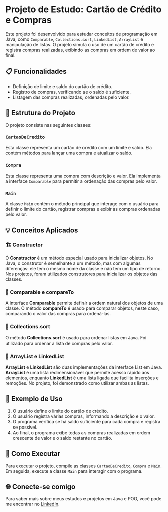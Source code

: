 # Projeto de Estudo: Cartão de Crédito e Compras

Este projeto foi desenvolvido para estudar conceitos de programação em Java, como `Comparable`, `Collections.sort`, `LinkedList`, `ArrayList` e manipulação de listas. O projeto simula o uso de um cartão de crédito e registra compras realizadas, exibindo as compras em ordem de valor ao final.

## 📋 Funcionalidades

- Definição de limite e saldo do cartão de crédito.
- Registro de compras, verificando se o saldo é suficiente.
- Listagem das compras realizadas, ordenadas pelo valor.

## 📂 Estrutura do Projeto

O projeto consiste nas seguintes classes:

### `CartaoDeCredito`

Esta classe representa um cartão de crédito com um limite e saldo. Ela contém métodos para lançar uma compra e atualizar o saldo.

### `Compra`

Esta classe representa uma compra com descrição e valor. Ela implementa a interface `Comparable` para permitir a ordenação das compras pelo valor.

### `Main`

A classe `Main` contém o método principal que interage com o usuário para definir o limite do cartão, registrar compras e exibir as compras ordenadas pelo valor.

## 💡 Conceitos Aplicados

### 🏗️ Constructor
O **Constructor** é um método especial usado para inicializar objetos. No Java, o construtor é semelhante a um método, mas com algumas diferenças: ele tem o mesmo nome da classe e não tem um tipo de retorno. Nos projetos, foram utilizados construtores para inicializar os objetos das classes.

### 🔄 Comparable e compareTo
A interface **Comparable** permite definir a ordem natural dos objetos de uma classe. O método **compareTo** é usado para comparar objetos, neste caso, comparando o valor das compras para ordená-las.

### 🔄 Collections.sort
O método **Collections.sort** é usado para ordenar listas em Java. Foi utilizado para ordenar a lista de compras pelo valor.

### 🔄 ArrayList e LinkedList
**ArrayList** e **LinkedList** são duas implementações da interface List em Java. **ArrayList** é uma lista redimensionável que permite acesso rápido aos elementos, enquanto **LinkedList** é uma lista ligada que facilita inserções e remoções. No projeto, foi demonstrado como utilizar ambas as listas.

## 📝 Exemplo de Uso

1. O usuário define o limite do cartão de crédito.
2. O usuário registra várias compras, informando a descrição e o valor.
3. O programa verifica se há saldo suficiente para cada compra e registra se possível.
4. Ao final, o programa exibe todas as compras realizadas em ordem crescente de valor e o saldo restante no cartão.

## 📌 Como Executar

Para executar o projeto, compile as classes `CartaoDeCredito`, `Compra` e `Main`. Em seguida, execute a classe `Main` para interagir com o programa.

## 🌐 Conecte-se comigo

Para saber mais sobre meus estudos e projetos em Java e POO, você pode me encontrar no [LinkedIn](https://www.linkedin.com/in/joao-pedro-gon%C3%A7alves-viana-de-souza-a33a84242/).
